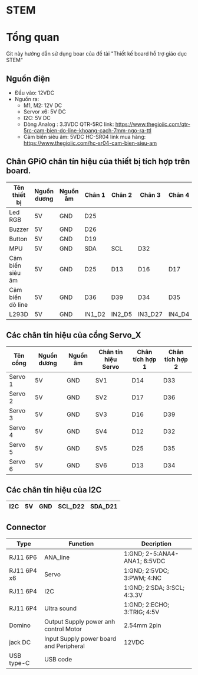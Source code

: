 # STEM
# Tổng quan
Git này hướng dẫn sử dụng boar của đề tài "Thiết kế board hỗ trợ giáo dục STEM"

## Nguồn điện
- Đầu vào: 12VDC 
- Nguồn ra: 
    + M1, M2: 12V DC
    + Servor x6: 5V DC
    + I2C: 5V DC
    + Dòng Analog : 3.3VDC QTR-5RC    link: https://www.thegioiic.com/qtr-5rc-cam-bien-do-line-khoang-cach-7mm-ngo-ra-ttl
    + Cảm biến siêu âm: 5VDC HC-SR04  link mua hàng: https://www.thegioiic.com/hc-sr04-cam-bien-sieu-am
## Chân GPiO chân tín hiệu của thiết bị tích hợp trên board.

|Tên thiết bị          |Nguồn dương  | Nguồn âm |  Chân 1 |  Chân 2 |  Chân 3 |  Chân 4  |  Chân 5 |  Chân 6 |  
|-----------           |-------------|----------|---------|---------|---------|----------|---------|---------| 
|Led RGB               |     5V      |    GND   |   D25   |         |         |          |         |         |                      
|Buzzer                |     5V      |    GND   |   D26   |         |         |          |         |         |         
|Button                |     5V      |    GND   |   D19   |         |         |          |         |         |                                          
|MPU                   |     5V      |    GND   |   SDA   |   SCL   |    D32  |          |         |         |       
|Cảm biến siêu âm      |     5V      |    GND   |   D25   |   D13   |   D16   |   D17    |         |         |         
|Cảm biến dò line      |     5V      |    GND   |   D36   |   D39   |   D34   |   D35    |         |         |        
|L293D                 |     5V      |    GND   | IN1_D2  |  IN2_D5 | IN3_D27 |  IN4_D4  | EN1_D23 | EN2_D15 | 

## Các chân tín hiệu của cổng Servo_X
|Tên cổng   |Nguồn dương|Nguồn âm |Chân tín hiệu Servo |Chân tích hợp 1|Chân tích hợp 2|
|-----------|-----------|----------|-------------------|---------------|---------------|
|Servo 1    |5V         |GND       |SV1                |D14            |D33            |
|Servo 2    |5V         |GND       |SV2                |D17            |D36            |
|Servo 3    |5V         |GND       |SV3                |D16            |D39            |
|Servo 4    |5V         |GND       |SV4                |D12            |D32            |
|Servo 5    |5V         |GND       |SV5                |D25            |D35            |
|Servo 6    |5V         |GND       |SV6                |D13            |D34            |

## Các chân tín hiệu của I2C
|I2C     |5V      |GND    |SCL_D22     |SDA_D21    |
|--------|--------|-------|------------|-----------|


## Connector 
|Type       |Function                               |Decription                     |
|-----------|---------------------------------------|-----------                    |
|RJ11 6P6   |ANA_line                               |1:GND; 2-5:ANA4-ANA1; 6:5VDC   |
|RJ11 6P4 x6|Servo                                  |1:GND; 2:5VDC; 3:PWM;  4:NC    |
|RJ11 6P4   |I2C                                    |1:GND; 2:SDA;  3:SCL;  4:3.3V  |
|RJ11 6P4   |Ultra sound                            |1:GND; 2:ECHO; 3:TRIG; 4:5V    |
|Domino     |Output Supply power anh control Motor  |2.54mm 2pin                    |
|jack DC    |Input Supply power board and Peripheral|12VDC                          |
|USB type-C |USB code                               |                               |

